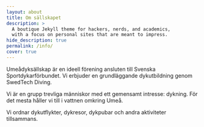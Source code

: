```yaml
---
layout: about
title: Om sällskapet
description: >
  A boutique Jekyll theme for hackers, nerds, and academics,
  with a focus on personal sites that are meant to impress.
hide_description: true
permalink: /info/
cover: true
---
```


Umeådyksällskap är en ideell förening ansluten till Svenska Sportdykarförbundet.
Vi erbjuder en grundläggande dykutbildning genom SwedTech Diving.

Vi är en grupp trevliga människor med ett gemensamt intresse: dykning.
För det mesta håller vi till i vattnen omkring Umeå.

Vi ordnar dykutflykter, dykresor, dykpubar och andra aktiviteter tillsammans.

